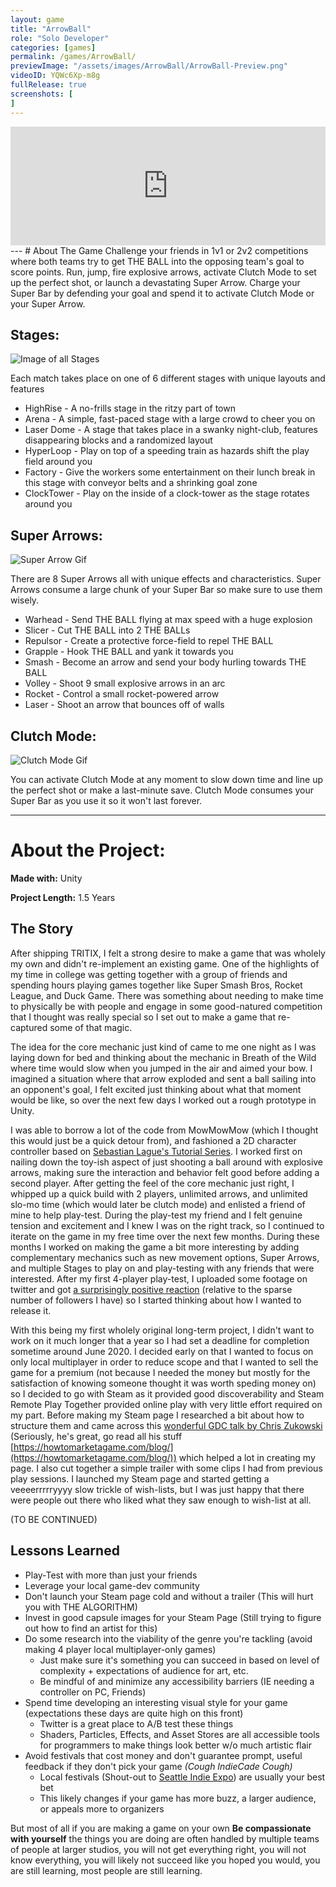 ```yaml
---
layout: game
title: "ArrowBall"
role: "Solo Developer"
categories: [games]
permalink: /games/ArrowBall/
previewImage: "/assets/images/ArrowBall/ArrowBall-Preview.png"
videoID: YQWc6Xp-m8g
fullRelease: true
screenshots: [
]
---
```

<div class="steam-badge__container">
<div class="steam-badge">
<iframe src="https://store.steampowered.com/widget/1307310/" frameborder="0" width="100%" height="190"></iframe>
</div>
</div>
---
# About The Game
Challenge your friends in 1v1 or 2v2 competitions where both teams try to get THE BALL into the opposing team's goal to score points. Run, jump, fire explosive arrows, activate Clutch Mode to set up the perfect shot, or launch a devastating Super Arrow. Charge your Super Bar by defending your goal and spend it to activate Clutch Mode or your Super Arrow.

## Stages:
![Image of all Stages](/assets/images/ArrowBall/Stages.png)

Each match takes place on one of 6 different stages with unique layouts and features
* HighRise - A no-frills stage in the ritzy part of town
* Arena - A simple, fast-paced stage with a large crowd to cheer you on
* Laser Dome - A stage that takes place in a swanky night-club, features disappearing blocks and a randomized layout
* HyperLoop - Play on top of a speeding train as hazards shift the play field around you
* Factory - Give the workers some entertainment on their lunch break in this stage with conveyor belts and a shrinking goal zone
* ClockTower - Play on the inside of a clock-tower as the stage rotates around you

## Super Arrows:
![Super Arrow Gif](/assets/images/ArrowBall/super.gif)

There are 8 Super Arrows all with unique effects and characteristics. Super Arrows consume a large chunk of your Super Bar so make sure to use them wisely.
* Warhead - Send THE BALL flying at max speed with a huge explosion
* Slicer - Cut THE BALL into 2 THE BALLs
* Repulsor - Create a protective force-field to repel THE BALL
* Grapple - Hook THE BALL and yank it towards you
* Smash - Become an arrow and send your body hurling towards THE BALL
* Volley - Shoot 9 small explosive arrows in an arc
* Rocket - Control a small rocket-powered arrow
* Laser - Shoot an arrow that bounces off of walls

## Clutch Mode:
![Clutch Mode Gif](/assets/images/ArrowBall/clutch.gif)

You can activate Clutch Mode at any moment to slow down time and line up the perfect shot or make a last-minute save. Clutch Mode consumes your Super Bar as you use it so it won't last forever.

---
# About the Project:
**Made with:** Unity

**Project Length:** 1.5 Years

## The Story

After shipping TRITIX, I felt a strong desire to make a game that was wholely my own and didn't re-implement an existing game. One of the highlights of my time in college was getting together with a group of friends and spending hours playing games together like Super Smash Bros, Rocket League, and Duck Game. There was something about needing to make time to physically be with people and engage in some good-natured competition that I thought was really special so I set out to make a game that re-captured some of that magic.

The idea for the core mechanic just kind of came to me one night as I was laying down for bed and thinking about the mechanic in Breath of the Wild where time would slow when you jumped in the air and aimed your bow. I imagined a situation where that arrow exploded and sent a ball sailing into an opponent's goal, I felt excited just thinking about what that moment would be like, so over the next few days I worked out a rough prototype in Unity.

I was able to borrow a lot of the code from MowMowMow (which I thought this would just be a quick detour from), and fashioned a 2D character controller based on [Sebastian Lague's Tutorial Series](https://www.youtube.com/playlist?list=PLFt_AvWsXl0f0hqURlhyIoAabKPgRsqjz). I worked first on nailing down the toy-ish aspect of just shooting a ball around with explosive arrows, making sure the interaction and behavior felt good before adding a second player. After getting the feel of the core mechanic just right, I whipped up a quick build with 2 players, unlimited arrows, and unlimited slo-mo time (which would later be clutch mode) and enlisted a friend of mine to help play-test. During the play-test my friend and I felt genuine tension and excitement and I knew I was on the right track, so I continued to iterate on the game in my free time over the next few months. During these months I worked on making the game a bit more interesting by adding complementary mechanics such as new movement options, Super Arrows, and multiple Stages to play on and play-testing with any friends that were interested. After my first 4-player play-test, I uploaded some footage on twitter and got [a surprisingly positive reaction](https://twitter.com/JaidenG123/status/1226030016124743685) (relative to the sparse number of followers I have) so I started thinking about how I wanted to release it.

With this being my first wholely original long-term project, I didn't want to work on it much longer that a year so I had set a deadline for completion sometime around June 2020. I decided early on that I wanted to focus on only local multiplayer in order to reduce scope and that I wanted to sell the game for a premium (not because I needed the money but mostly for the satisfaction of knowing someone thought it was worth speding money on) so I decided to go with Steam as it provided good discoverability and Steam Remote Play Together provided online play with very little effort required on my part. Before making my Steam page I researched a bit about how to structure them and came across this [wonderful GDC talk by Chris Zukowski](https://www.youtube.com/watch?v=UJiv14uPOac) (Seriously, he's great, go read all his stuff [https://howtomarketagame.com/blog/](https://howtomarketagame.com/blog/)) which helped a lot in creating my page. I also cut together a simple trailer with some clips I had from previous play sessions. I launched my Steam page and started getting a veeeerrrrryyyy slow trickle of wish-lists, but I was just happy that there were people out there who liked what they saw enough to wish-list at all.

(TO BE CONTINUED)

## Lessons Learned

- Play-Test with more than just your friends
- Leverage your local game-dev community
- Don't launch your Steam page cold and without a trailer (This will hurt you with THE ALGORITHM)
- Invest in good capsule images for your Steam Page (Still trying to figure out how to find an artist for this)
- Do some research into the viability of the genre you're tackling (avoid making 4 player local multiplayer-only games)
    - Just make sure it's something you can succeed in based on level of complexity + expectations of audience for art, etc.
    - Be mindful of and minimize any accessibility barriers (IE needing a controller on PC, Friends)
- Spend time developing an interesting visual style for your game (expectations these days are quite high on this front)
    - Twitter is a great place to A/B test these things
    - Shaders, Particles, Effects, and Asset Stores are all accessible tools for programmers to make things look better w/o much artistic flair
- Avoid festivals that cost money and don't guarantee prompt, useful feedback if they don't pick your game *(Cough IndieCade Cough)*
    - Local festivals (Shout-out to [Seattle Indie Expo](https://six.seattleindies.org/)) are usually your best bet
    - This likely changes if your game has more buzz, a larger audience, or appeals more to organizers

But most of all if you are making a game on your own **Be compassionate with yourself** the things you are doing are often handled by multiple teams of people at larger studios, you will not get everything right, you will not know everything, you will likely not succeed like you hoped you would, you are still learning, most people are still learning.